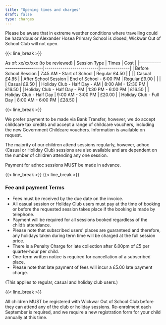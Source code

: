 ```yaml
---
title: "Opening times and charges"
draft: false
type: charges
---
```


Please be aware that in extreme weather conditions where travelling could be hazardous or Alexander Hosea Primary School is closed, Wickwar Out of School Club will not open.

{{< line_break >}}

As of: xx/xx/xxx (to be reviewed)
| Session Type                 | Times                     | Cost          |
|------------------------------|---------------------------|---------------|
| Before School Session        | 7:45 AM - Start of School | Regular £4.50 |
|                              |                           | Casual £4.85  |
| After School Session         | End of School - 6:00 PM   | Regular £9.00 |
|                              |                           | Casual £9.50  |
| Holiday Club - Half Day - AM | 8:00 AM - 12:30 PM        | £16.50        |
| Holiday Club - Half Day - PM | 1:30 PM - 6:00 PM         | £16.50        |
| Holiday Club - Half Day      | 9:00 AM - 3:00 PM         | £20.00        |
| Holiday Club - Full Day      | 8:00 AM - 6:00 PM         | £28.50        |   

{{< line_break >}}

We prefer payment to be made via Bank Transfer, however, we do accept childcare tax credits and accept a range of childcare vouchers, including the new Government Childcare vouchers.  Information is available on request.

The majority of our children attend sessions regularly, however, adhoc (Casual or Holiday Club) sessions are also available and are dependent on the number of children attending any one session.

Payment for adhoc sessions MUST be made in advance.

{{< line_break >}}
{{< line_break >}}

### Fee and payment Terms
* Fees must be received by the due date on the invoice.
* All casual session or Holiday Club users must pay at the time of booking or before the requested session takes place if the booking is made by telephone.
* Payment will be required for all sessions booked regardless of the child’s attendance.
* Please note that subscribed users' places are guaranteed and therefore, any holidays taken during term time will be charged at the full session price.
* There is a Penalty Charge for late collection after 6.00pm of £5 per quarter-hour per child.
* One-term written notice is required for cancellation of a subscribed place.
* Please note that late payment of fees will incur a £5.00 late payment charge.

(This applies to regular, casual and holiday club users.)

{{< line_break >}}

All children MUST be registered with Wickwar Out of School Club before they can attend any of the club or holiday sessions. Re-enrolment each September is required, and we require a new registration form for your child annually at this time.

